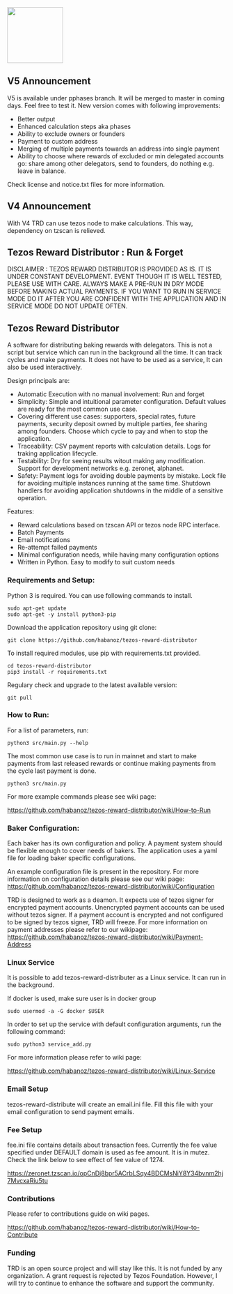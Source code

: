 <img src="https://raw.githubusercontent.com/habanoz/trd-art/master/logo-narrow/trd_512__1.png" width="128" /> 

## V5 Announcement

V5 is available under pphases branch. It will be merged to master in coming days. Feel free to test it. New version comes with following improvements:
- Better output
- Enhanced calculation steps aka phases
- Ability to exclude owners or founders
- Payment to custom address
- Merging of multiple payments towards an address into single payment
- Ability to choose where rewards of excluded or min delegated accounts go: share among other delegators, send to founders, do nothing e.g. leave in balance.

Check license and notice.txt files for more information. 

## V4 Announcement
With V4 TRD can use tezos node to make calculations. This way, dependency on tzscan is relieved.

## Tezos Reward Distributor : Run & Forget 

DISCLAIMER : TEZOS REWARD DISTRIBUTOR IS PROVIDED AS IS. IT IS UNDER CONSTANT DEVELOPMENT. EVENT THOUGH IT IS WELL TESTED, PLEASE USE WITH CARE. ALWAYS MAKE A PRE-RUN IN DRY MODE BEFORE MAKING ACTUAL PAYMENTS. IF YOU WANT TO RUN IN SERVICE MODE DO IT AFTER YOU ARE CONFIDENT WITH THE APPLICATION AND IN SERVICE MODE DO NOT UPDATE OFTEN.


## Tezos Reward Distributor

A software for distributing baking rewards with delegators. This is not a script but service which can run in the background all the time. It can track cycles and make payments. It does not have to be used as a service, It can also be used interactively. 

Design principals are: 

- Automatic Execution with no manual involvement: Run and forget
- Simplicity: Simple and intuitional parameter configuration. Default values are ready for the most common use case. 
- Covering different use cases: supporters, special rates, future payments, security deposit owned by multiple parties, fee sharing among founders. Choose which cycle to pay and when to stop the application.
- Traceability: CSV payment reports with calculation details. Logs for traking application lifecycle.
- Testability: Dry for seeing results witout making any modification. Support for development networks e.g. zeronet, alphanet.
- Safety: Payment logs for avoiding double payments by mistake. Lock file for avoiding multiple instances running at the same time. Shutdown handlers for avoiding application shutdowns in the middle of a sensitive operation. 

Features:
- Reward calculations based on tzscan API or tezos node RPC interface. 
- Batch Payments
- Email notifications
- Re-attempt failed payments
- Minimal configuration needs, while having many configuration options
- Written in Python. Easy to modify to suit custom needs


### Requirements and Setup:

Python 3 is required. You can use following commands to install. 

```
sudo apt-get update
sudo apt-get -y install python3-pip
```

Download the application repository using git clone:

```
git clone https://github.com/habanoz/tezos-reward-distributor
```

To install required modules, use pip with requirements.txt provided.

```
cd tezos-reward-distributor
pip3 install -r requirements.txt
```

Regulary check and upgrade to the latest available version:

```
git pull
```

### How to Run:

For a list of parameters, run:

```
python3 src/main.py --help
```

The most common use case is to run in mainnet and start to make payments from last released rewards or continue making payments from the cycle last payment is done. 

```
python3 src/main.py
```

For more example commands please see wiki page:

https://github.com/habanoz/tezos-reward-distributor/wiki/How-to-Run


### Baker Configuration:

Each baker has its own configuration and policy. A payment system should be flexible enough to cover needs of bakers. The application uses a yaml file for loading baker specific configurations. 

An example configuration file is present in the repository. For more information on configuration details please see our wiki page:
https://github.com/habanoz/tezos-reward-distributor/wiki/Configuration

TRD is designed to work as a deamon. It expects use of tezos signer for encrypted payment accounts. Unencrypted payment accounts can be used without tezos signer. If a payment account is encrypted and not configured to be signed by tezos signer, TRD will freeze. For more information on payment addresses please refer to our wikipage:
https://github.com/habanoz/tezos-reward-distributor/wiki/Payment-Address

### Linux Service

It is possible to add tezos-reward-distributer as a Linux service. It can run in the background. 

If docker is used, make sure user is in docker group
```
sudo usermod -a -G docker $USER
```

In order to set up the service with default configuration arguments, run the following command:

```
sudo python3 service_add.py
```

For more information please refer to wiki page:

https://github.com/habanoz/tezos-reward-distributor/wiki/Linux-Service


### Email Setup

tezos-reward-distribute will create an email.ini file. Fill this file with your email configuration to send payment emails.

### Fee Setup

fee.ini file contains details about transaction fees. Currently the fee value specified under DEFAULT domain is used as fee amount. It is in mutez. Check the link below to see effect of fee value of 1274.

https://zeronet.tzscan.io/opCnDj8bpr5ACrbLSqy4BDCMsNiY8Y34bvnm2hj7MvcxaRiu5tu


### Contributions
Please refer to contributions guide on wiki pages.

https://github.com/habanoz/tezos-reward-distributor/wiki/How-to-Contribute

### Funding

TRD is an open source project and will stay like this. It is not funded by any organization. A grant request is rejected by Tezos Foundation. However, I will try to continue to enhance the software and support the community.

